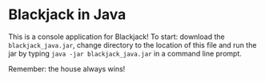 # Blackjack in Java

This is a console application for Blackjack! 
To start: download the `blackjack_java.jar`, change directory to the location of this file and run the jar by typing `java -jar blackjack_java.jar` in a command line prompt. 

Remember: the house always wins!

